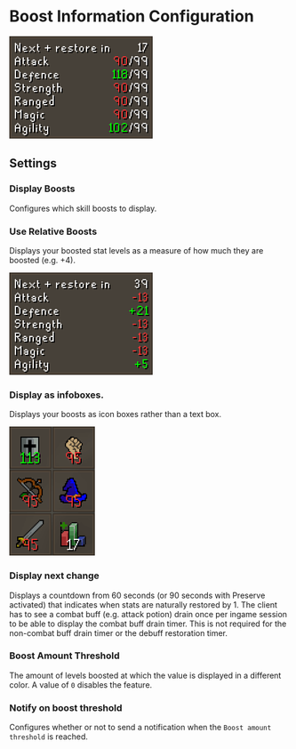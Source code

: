 # Boost Information Configuration

![Boost Information](img/boosts-info/boosts_information_absolute.png)
## Settings

### Display Boosts

Configures which skill boosts to display.

### Use Relative Boosts

Displays your boosted stat levels as a measure of how much they are boosted (e.g. +4).

![Relative Boosts](img/boosts-info/boosts_information_relative.png)

### Display as infoboxes.

Displays your boosts as icon boxes rather than a text box.

![Boost indicators](img/boosts-info/boosts_information_infobox.png)

### Display next change

Displays a countdown from 60 seconds (or 90 seconds with Preserve activated) that indicates when stats are naturally restored by 1. The client has to see a combat buff (e.g. attack potion) drain once per ingame session to be able to display the combat buff drain timer. This is not required for the non-combat buff drain timer or the debuff restoration timer. 

### Boost Amount Threshold

The amount of levels boosted at which the value is displayed in a different color. A value of `0` disables the feature.

### Notify on boost threshold

Configures whether or not to send a notification when the `Boost amount threshold` is reached.
